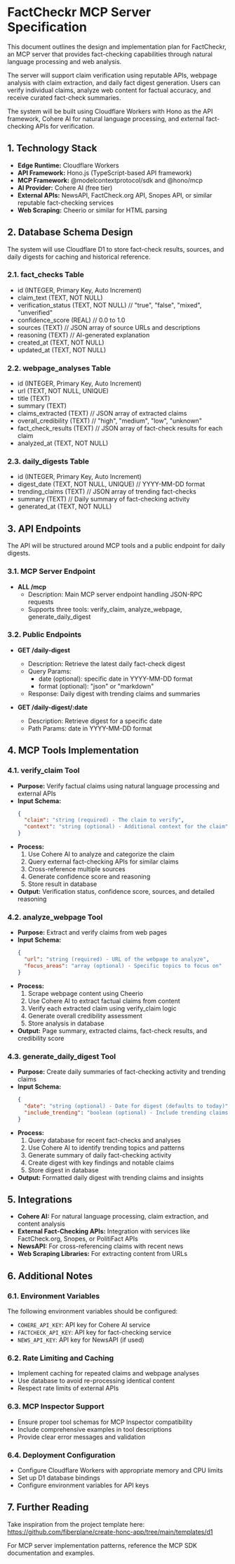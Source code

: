 # FactCheckr MCP Server Specification

This document outlines the design and implementation plan for FactCheckr, an MCP server that provides fact-checking capabilities through natural language processing and web analysis.

The server will support claim verification using reputable APIs, webpage analysis with claim extraction, and daily fact digest generation. Users can verify individual claims, analyze web content for factual accuracy, and receive curated fact-check summaries.

The system will be built using Cloudflare Workers with Hono as the API framework, Cohere AI for natural language processing, and external fact-checking APIs for verification.

## 1. Technology Stack

- **Edge Runtime:** Cloudflare Workers
- **API Framework:** Hono.js (TypeScript-based API framework)
- **MCP Framework:** @modelcontextprotocol/sdk and @hono/mcp
- **AI Provider:** Cohere AI (free tier)
- **External APIs:** NewsAPI, FactCheck.org API, Snopes API, or similar reputable fact-checking services
- **Web Scraping:** Cheerio or similar for HTML parsing

## 2. Database Schema Design

The system will use Cloudflare D1 to store fact-check results, sources, and daily digests for caching and historical reference.

### 2.1. fact_checks Table

- id (INTEGER, Primary Key, Auto Increment)
- claim_text (TEXT, NOT NULL)
- verification_status (TEXT, NOT NULL) // "true", "false", "mixed", "unverified"
- confidence_score (REAL) // 0.0 to 1.0
- sources (TEXT) // JSON array of source URLs and descriptions
- reasoning (TEXT) // AI-generated explanation
- created_at (TEXT, NOT NULL)
- updated_at (TEXT, NOT NULL)

### 2.2. webpage_analyses Table

- id (INTEGER, Primary Key, Auto Increment)
- url (TEXT, NOT NULL, UNIQUE)
- title (TEXT)
- summary (TEXT)
- claims_extracted (TEXT) // JSON array of extracted claims
- overall_credibility (TEXT) // "high", "medium", "low", "unknown"
- fact_check_results (TEXT) // JSON array of fact-check results for each claim
- analyzed_at (TEXT, NOT NULL)

### 2.3. daily_digests Table

- id (INTEGER, Primary Key, Auto Increment)
- digest_date (TEXT, NOT NULL, UNIQUE) // YYYY-MM-DD format
- trending_claims (TEXT) // JSON array of trending fact-checks
- summary (TEXT) // Daily summary of fact-checking activity
- generated_at (TEXT, NOT NULL)

## 3. API Endpoints

The API will be structured around MCP tools and a public endpoint for daily digests.

### 3.1. MCP Server Endpoint

- **ALL /mcp**
  - Description: Main MCP server endpoint handling JSON-RPC requests
  - Supports three tools: verify_claim, analyze_webpage, generate_daily_digest

### 3.2. Public Endpoints

- **GET /daily-digest**
  - Description: Retrieve the latest daily fact-check digest
  - Query Params: 
    - date (optional): specific date in YYYY-MM-DD format
    - format (optional): "json" or "markdown"
  - Response: Daily digest with trending claims and summaries

- **GET /daily-digest/:date**
  - Description: Retrieve digest for a specific date
  - Path Params: date in YYYY-MM-DD format

## 4. MCP Tools Implementation

### 4.1. verify_claim Tool

- **Purpose:** Verify factual claims using natural language processing and external APIs
- **Input Schema:**
  ```json
  {
    "claim": "string (required) - The claim to verify",
    "context": "string (optional) - Additional context for the claim"
  }
  ```
- **Process:**
  1. Use Cohere AI to analyze and categorize the claim
  2. Query external fact-checking APIs for similar claims
  3. Cross-reference multiple sources
  4. Generate confidence score and reasoning
  5. Store result in database
- **Output:** Verification status, confidence score, sources, and detailed reasoning

### 4.2. analyze_webpage Tool

- **Purpose:** Extract and verify claims from web pages
- **Input Schema:**
  ```json
  {
    "url": "string (required) - URL of the webpage to analyze",
    "focus_areas": "array (optional) - Specific topics to focus on"
  }
  ```
- **Process:**
  1. Scrape webpage content using Cheerio
  2. Use Cohere AI to extract factual claims from content
  3. Verify each extracted claim using verify_claim logic
  4. Generate overall credibility assessment
  5. Store analysis in database
- **Output:** Page summary, extracted claims, fact-check results, and credibility score

### 4.3. generate_daily_digest Tool

- **Purpose:** Create daily summaries of fact-checking activity and trending claims
- **Input Schema:**
  ```json
  {
    "date": "string (optional) - Date for digest (defaults to today)",
    "include_trending": "boolean (optional) - Include trending claims analysis"
  }
  ```
- **Process:**
  1. Query database for recent fact-checks and analyses
  2. Use Cohere AI to identify trending topics and patterns
  3. Generate summary of daily fact-checking activity
  4. Create digest with key findings and notable claims
  5. Store digest in database
- **Output:** Formatted daily digest with trending claims and insights

## 5. Integrations

- **Cohere AI:** For natural language processing, claim extraction, and content analysis
- **External Fact-Checking APIs:** Integration with services like FactCheck.org, Snopes, or PolitiFact APIs
- **NewsAPI:** For cross-referencing claims with recent news
- **Web Scraping Libraries:** For extracting content from URLs

## 6. Additional Notes

### 6.1. Environment Variables

The following environment variables should be configured:
- `COHERE_API_KEY`: API key for Cohere AI service
- `FACTCHECK_API_KEY`: API key for fact-checking service
- `NEWS_API_KEY`: API key for NewsAPI (if used)

### 6.2. Rate Limiting and Caching

- Implement caching for repeated claims and webpage analyses
- Use database to avoid re-processing identical content
- Respect rate limits of external APIs

### 6.3. MCP Inspector Support

- Ensure proper tool schemas for MCP Inspector compatibility
- Include comprehensive examples in tool descriptions
- Provide clear error messages and validation

### 6.4. Deployment Configuration

- Configure Cloudflare Workers with appropriate memory and CPU limits
- Set up D1 database bindings
- Configure environment variables for API keys

## 7. Further Reading

Take inspiration from the project template here: https://github.com/fiberplane/create-honc-app/tree/main/templates/d1

For MCP server implementation patterns, reference the MCP SDK documentation and examples.